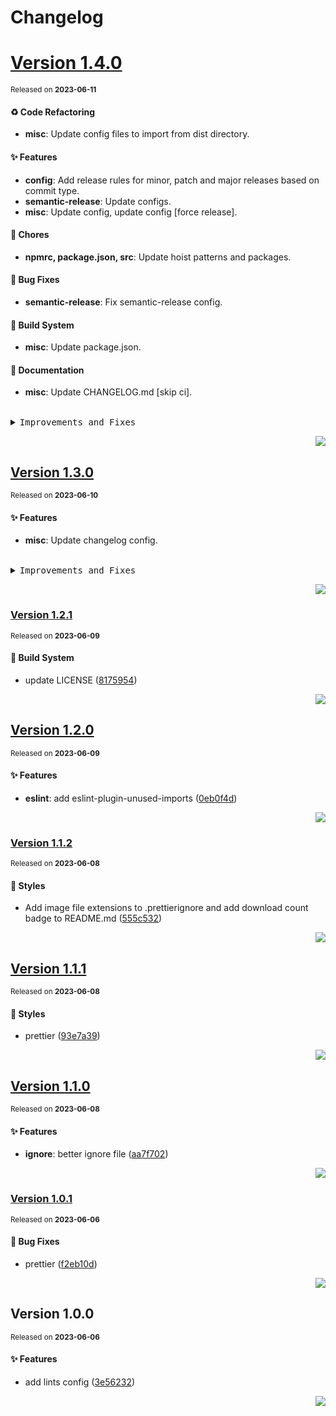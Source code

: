 <a name="readme-top"></a>

# Changelog

# [Version 1.4.0](https://github.com/lobehub/lobe-lint/compare/v1.3.0...v1.4.0)

<sup>Released on **2023-06-11**</sup>

#### ♻ Code Refactoring

- **misc**: Update config files to import from dist directory.

#### ✨ Features

- **config**: Add release rules for minor, patch and major releases based on commit type.
- **semantic-release**: Update configs.
- **misc**: Update config, update config \[force release].

#### 🎫 Chores

- **npmrc, package.json, src**: Update hoist patterns and packages.

#### 🐛 Bug Fixes

- **semantic-release**: Fix semantic-release config.

#### 👷 Build System

- **misc**: Update package.json.

#### 📝 Documentation

- **misc**: Update CHANGELOG.md \[skip ci].

<br/>

<details>
<summary><kbd>Improvements and Fixes</kbd></summary>

##### Code refactoring

- **misc**: Update config files to import from dist directory ([dac1221](https://github.com/lobehub/lobe-lint/commit/dac1221))

##### What's improved

- **config**: Add release rules for minor, patch and major releases based on commit type ([dabb122](https://github.com/lobehub/lobe-lint/commit/dabb122))
- **semantic-release**: Update configs ([738941a](https://github.com/lobehub/lobe-lint/commit/738941a))
- **misc**: Update config ([2f282fa](https://github.com/lobehub/lobe-lint/commit/2f282fa))
- **misc**: Update config \[force release] ([96a8483](https://github.com/lobehub/lobe-lint/commit/96a8483))

##### Chores

- **npmrc, package.json, src**: Update hoist patterns and packages ([2c3c741](https://github.com/lobehub/lobe-lint/commit/2c3c741))

##### What's fixed

- **semantic-release**: Fix semantic-release config ([43a4858](https://github.com/lobehub/lobe-lint/commit/43a4858))

##### Build system

- **misc**: Update package.json ([6509087](https://github.com/lobehub/lobe-lint/commit/6509087))

##### Documentation

- **misc**: Update CHANGELOG.md \[skip ci] ([2345aa2](https://github.com/lobehub/lobe-lint/commit/2345aa2))

</details>

<div align="right">

[![](https://img.shields.io/badge/-BACK_TO_TOP-151515?style=flat-square)](#readme-top)

</div>

## [Version 1.3.0](https://github.com/lobehub/lobe-lint/compare/v1.2.1...v1.3.0)

<sup>Released on **2023-06-10**</sup>

#### ✨ Features

- **misc**: Update changelog config.

<br/>

<details>
<summary><kbd>Improvements and Fixes</kbd></summary>

##### What's improved

- **misc**: Update changelog config ([158674c](https://github.com/lobehub/lobe-lint/commit/158674c))

</details>

<div align="right">

[![](https://img.shields.io/badge/-BACK_TO_TOP-151515?style=flat-square)](#readme-top)

</div>

### [Version 1.2.1](https://github.com/lobehub/lobe-lint/compare/v1.2.0...v1.2.1)

<sup>Released on **2023-06-09**</sup>

#### 👷 Build System

- update LICENSE ([8175954](https://github.com/lobehub/lobe-lint/commit/8175954))

<div align="right">

[![](https://img.shields.io/badge/-BACK_TO_TOP-151515?style=flat-square)](#readme-top)

</div>

## [Version 1.2.0](https://github.com/lobehub/lobe-lint/compare/v1.1.2...v1.2.0)

<sup>Released on **2023-06-09**</sup>

#### ✨ Features

- **eslint**: add eslint-plugin-unused-imports ([0eb0f4d](https://github.com/lobehub/lobe-lint/commit/0eb0f4d))

<div align="right">

[![](https://img.shields.io/badge/-BACK_TO_TOP-151515?style=flat-square)](#readme-top)

</div>

### [Version 1.1.2](https://github.com/lobehub/lobe-lint/compare/v1.1.1...v1.1.2)

<sup>Released on **2023-06-08**</sup>

#### 💄 Styles

- Add image file extensions to .prettierignore and add download count badge to README.md ([555c532](https://github.com/lobehub/lobe-lint/commit/555c532))

<div align="right">

[![](https://img.shields.io/badge/-BACK_TO_TOP-151515?style=flat-square)](#readme-top)

</div>

## [Version 1.1.1](https://github.com/lobehub/lobe-lint/compare/v1.1.0...v1.1.1)

<sup>Released on **2023-06-08**</sup>

#### 💄 Styles

- prettier ([93e7a39](https://github.com/lobehub/lobe-lint/commit/93e7a39))

<div align="right">

[![](https://img.shields.io/badge/-BACK_TO_TOP-151515?style=flat-square)](#readme-top)

</div>

## [Version 1.1.0](https://github.com/lobehub/lobe-lint/compare/v1.0.1...v1.1.0)

<sup>Released on **2023-06-08**</sup>

#### ✨ Features

- **ignore**: better ignore file ([aa7f702](https://github.com/lobehub/lobe-lint/commit/aa7f702))

<div align="right">

[![](https://img.shields.io/badge/-BACK_TO_TOP-151515?style=flat-square)](#readme-top)

</div>

### [Version 1.0.1](https://github.com/lobehub/lint/compare/v1.0.0...v1.0.1)

<sup>Released on **2023-06-06**</sup>

#### 🐛 Bug Fixes

- prettier ([f2eb10d](https://github.com/lobehub/lint/commit/f2eb10d))

<div align="right">

[![](https://img.shields.io/badge/-BACK_TO_TOP-151515?style=flat-square)](#readme-top)

</div>

## Version 1.0.0

<sup>Released on **2023-06-06**</sup>

#### ✨ Features

- add lints config ([3e56232](https://github.com/lobehub/lobe-lint/commit/3e56232))

<div align="right">

[![](https://img.shields.io/badge/-BACK_TO_TOP-151515?style=flat-square)](#readme-top)

</div>
